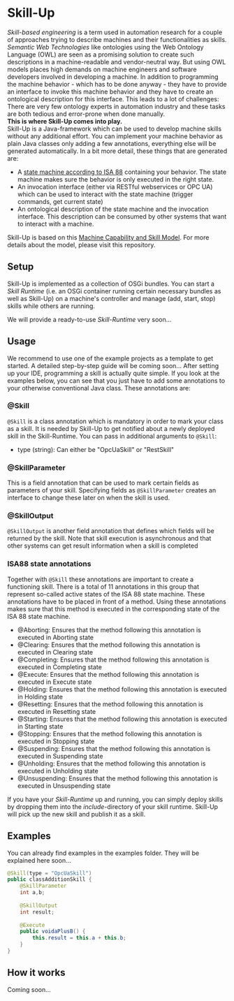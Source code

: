 # Skill-Up
*Skill-based engineering* is a term used in automation research for a couple of approaches trying to describe machines and their functionalities as skills. *Semantic Web Technologies* like ontologies using the Web Ontology Language (OWL) are seen as a promising solution to create such descriptions in a machine-readable and vendor-neutral way. But using OWL models places high demands on machine engineers and software developers involved in developing a machine. In addition to programming the machine behavior - which has to be done anyway - they have to provide an interface to invoke this machine behavior and they have to create an ontological description for this interface. This leads to a lot of challenges: There are very few ontology experts in automation industry and these tasks are both tedious and error-prone when done manually.<br>
**This is where Skill-Up comes into play.** <br>
Skill-Up is a Java-framework which can be used to develop machine skills without any additional effort. You can implement your machine behavior as plain Java classes only adding a few annotations, everything else will be generated automatically. In a bit more detail, these things that are generated are:
* A [state machine according to ISA 88]([https://link](https://github.com/aljoshakoecher/ISA88-StateMachine)) containing your behavior. The state machine makes sure the behavior is only executed in the right state.
* An invocation interface (either via RESTful webservices or OPC UA) which can be used to interact with the state machine (trigger commands, get current state)
* An ontological description of the state machine and the invocation interface. This description can be consumed by other systems that want to interact with a machine.

Skill-Up is based on this [Machine Capability and Skill Model](https://github.com/aljoshakoecher/machine-capability-model). For more details about the model, please visit this repository. 

## Setup
Skill-Up is implemented as a collection of OSGi bundles. You can start a *Skill Runtime* (i.e. an OSGi container running certain necessary bundles as well as Skill-Up) on a machine's controller and manage (add, start, stop) skills while others are running.

We will provide a ready-to-use *Skill-Runtime* very soon... 

## Usage
We recommend to use one of the example projects as a template to get started. A detailed step-by-step guide will be coming soon...
After setting up your IDE, programming a skill is actually quite simple. If you look at the examples below, you can see that you just have to add some annotations to your otherwise conventional Java class. These annotations are:

### @Skill
`@Skill` is a class annotation which is mandatory in order to mark your class as a skill. It is needed by Skill-Up to get notified about a newly deployed skill in the Skill-Runtime.
You can pass in additional arguments to `@Skill`:
* type (string): Can either be "OpcUaSkill" or "RestSkill" 

### @SkillParameter
This is a field annotation that can be used to mark certain fields as parameters of your skill. Specifying fields as `@SkillParameter` creates an interface to change these later on when the skill is used.

### @SkillOutput
`@SkillOutput` is another field annotation that defines which fields will be returned by the skill. Note that skill execution is asynchronous and that other systems can get result information when a skill is completed

### ISA88 state annotations
Together with `@Skill` these annotations are important to create a functioning skill. There is a total of 11 annotations in this group that represent so-called active states of the ISA 88 state machine. These annotations have to be placed in front of a method. Using these annotations makes sure that this method is executed in the corresponding state of the ISA 88 state machine.

* @Aborting: Ensures that the method following this annotation is executed in Aborting state
* @Clearing: Ensures that the method following this annotation is executed in Clearing state
* @Completing: Ensures that the method following this annotation is executed in Completing state
* @Execute: Ensures that the method following this annotation is executed in Execute state
* @Holding: Ensures that the method following this annotation is executed in Holding state
* @Resetting: Ensures that the method following this annotation is executed in Resetting state
* @Starting: Ensures that the method following this annotation is executed in Starting state
* @Stopping: Ensures that the method following this annotation is executed in Stopping state
* @Suspending: Ensures that the method following this annotation is executed in Suspending state
* @Unholding: Ensures that the method following this annotation is executed in Unholding state
* @Unsuspending: Ensures that the method following this annotation is executed in Unsuspending state


If you have your *Skill-Runtime* up and running, you can simply deploy skills by dropping them into the *include*-directory of your skill runtime. Skill-Up will pick up the new skill and publish it as a skill.

## Examples
You can already find examples in the examples folder. They will be explained here soon...

```Java
@Skill(type = "OpcUaSkill")
public classAdditionSkill {
	@SkillParameter
	int a,b;
	
	@SkillOutput
	int result;
	
	@Execute
	public voidaPlusB() {
		this.result = this.a + this.b;
	}
}
```

## How it works
Coming soon...
